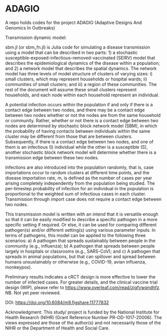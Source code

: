# ADAGIO
A repo holds codes for the project ADAGIO (Adaptive Designs And Genomics In Outbreaks)

Transmission dynamic model: 

sbm.jl (or sbm_fn.jl) is Julia code for simulating a disease transmission using a model that can be described in two parts: 1) a stochastic susceptible-exposed-infectious-removed-vaccinated (SEIRV) model that describes the epidemiological dynamics of the disease within a population; and 2) a network model that describes the spatial dynamics. The network model has three levels of model structure of clusters of varying sizes: i) small clusters, which may represent households or hospital wards; ii) communities of small clusters; and iii) a region of these communities. The rest of the document will assume these small clusters represent households, and each node within each household represent an individual. 

A potential infection occurs within the population if and only if there is a contact edge between two nodes, and there may be a contact edge between two nodes whether or not the nodes are from the same household or community. Rather, whether or not there is a contact edge between two nodes are determined by stochastic block network model (SBM), in which the probability of having contacts between individuals within the same cluster may be different from those that are between clusters. Subsequently, if there is a contact edge between two nodes, and one of them is an infectious (I) individual while the other is a susceptible (S), another stochastic block network model will determine whether there is a transmission edge between these two nodes. 

Infections are also introduced into the population randomly, that is, case importations occur to random clusters at different time points, and the disease importation rate, m, is defined as the number of cases per year arising completely independently from the population being studied. The per-timestep probability of infection for an individual in the population is proportional to the weighted sum of infectious cases in each cluster. Transmission through import case does not require a contact edge between two nodes.

This transmission model is written with an intend that it is versatile enough so that it can be easily modified to describe a specific pathogen in a more specific setting if required. Or else, it can be used for comparing different pathogen(s) and/or different setting(s) using various parameter inputs. In terms of pathogens, this model can be applied to the following three scenarios: a) A pathogen that spreads sustainably between people in the community (e.g., influenza); b) A pathogen that spreads between people largely in hospitals or classrooms (e.g., SARS-CoV); and c) A pathogen that spreads in animal populations, but that can spillover and spread between humans unsustainably or otherwise (e.g., COVID-19, avian influenza, monkeypox).

Preliminary results indicates a cRCT design is more effective to lower the number of infected cases. For greater details, and the clinical vaccine trial design (WIP), please refer to https://www.overleaf.com/read/zjgfvwqndhfz. NB. Not yet peer reviewed.

DOI: https://doi.org/10.6084/m9.figshare.11777832

Acknowledgment: This study/ project is funded by the National Institute for Health Research (NIHR) (Grant Reference Number PR-OD-1017-20006). The views expressed are those of the author(s) and not necessarily those of the NIHR or the Department of Health and Social Care.
